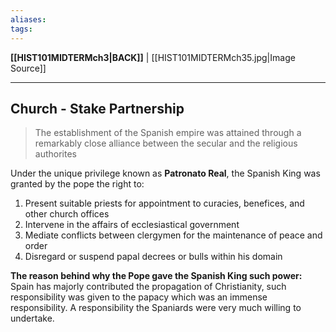 ```yaml
---
aliases:
tags:
---
```

**[[HIST101MIDTERMch3|BACK]]** | [[HIST101MIDTERMch35.jpg|Image Source]]

---
## Church - Stake Partnership
> The establishment of the Spanish empire was attained through a remarkably close alliance between the secular and the religious authorites

Under the unique privilege known as **Patronato Real**, the Spanish King was granted by the pope the right to:
1. Present suitable priests for appointment to curacies, benefices, and other church offices
2. Intervene in the affairs of ecclesiastical government
3. Mediate conflicts between clergymen for the maintenance of peace and order
4. Disregard or suspend papal decrees or bulls within his domain

**The reason behind why the Pope gave the Spanish King such power:**
Spain has majorly contributed the propagation of Christianity, such responsibility was given to the papacy which was an immense responsibility. A responsibility the Spaniards were very much willing to undertake.